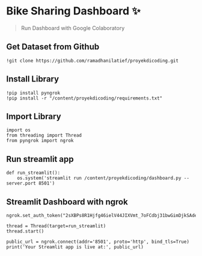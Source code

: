 # Bike Sharing Dashboard :sparkles:

> Run Dashboard with Google Colaboratory

## Get Dataset from Github
```
!git clone https://github.com/ramadhanilatief/proyekdicoding.git
```

## Install Library
```
!pip install pyngrok
!pip install -r "/content/proyekdicoding/requirements.txt"
```

## Import Library
```
import os
from threading import Thread
from pyngrok import ngrok
```

## Run streamlit app
```
def run_streamlit():
    os.system('streamlit run /content/proyekdicoding/dashboard.py --server.port 8501')
```

## Streamlit Dashboard with ngrok
```
ngrok.set_auth_token("2sXBPs8R1Hjfg46ielV44JIXVmt_7oFCdbj31bwGimDjkSAde")

thread = Thread(target=run_streamlit)
thread.start()

public_url = ngrok.connect(addr='8501', proto='http', bind_tls=True)
print('Your Streamlit app is live at:', public_url)
```

